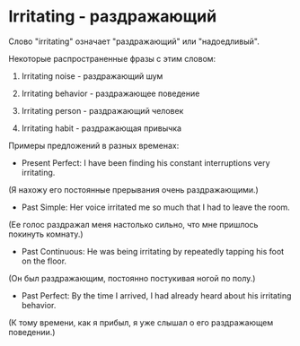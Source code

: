 # Irritating - раздражающий




Слово "irritating" означает "раздражающий" или "надоедливый".

Некоторые распространенные фразы с этим словом:

1. Irritating noise - раздражающий шум

2. Irritating behavior - раздражающее поведение

3. Irritating person - раздражающий человек

4. Irritating habit - раздражающая привычка

Примеры предложений в разных временах:

- Present Perfect: I have been finding his constant interruptions very irritating.

(Я нахожу его постоянные прерывания очень раздражающими.)

- Past Simple: Her voice irritated me so much that I had to leave the room.

(Ее голос раздражал меня настолько сильно, что мне пришлось покинуть комнату.)

- Past Continuous: He was being irritating by repeatedly tapping his foot on the floor.

(Он был раздражающим, постоянно постукивая ногой по полу.)

- Past Perfect: By the time I arrived, I had already heard about his irritating behavior.

(К тому времени, как я прибыл, я уже слышал о его раздражающем поведении.)